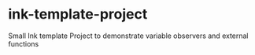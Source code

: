 # ink-template-project
Small Ink template Project to demonstrate variable observers and external functions
